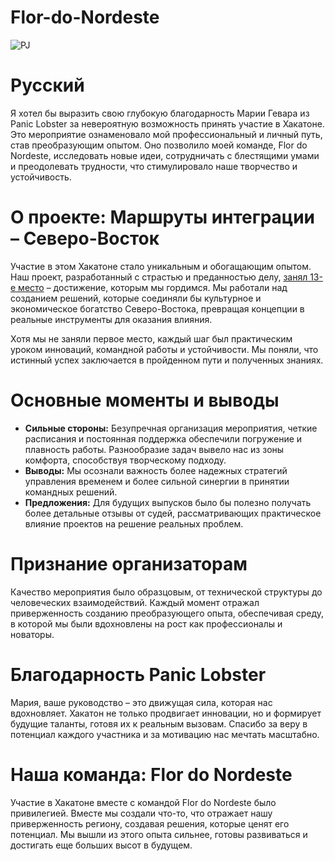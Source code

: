 # Flor-do-Nordeste

![PJ](https://github.com/user-attachments/assets/8e0b59f9-8cbf-42f8-9a83-619b488025de)

# Русский

Я хотел бы выразить свою глубокую благодарность Марии Гевара из Panic Lobster за невероятную возможность принять участие в Хакатоне. Это мероприятие ознаменовало мой профессиональный и личный путь, став преобразующим опытом. Оно позволило моей команде, Flor do Nordeste, исследовать новые идеи, сотрудничать с блестящими умами и преодолевать трудности, что стимулировало наше творчество и устойчивость.

# О проекте: Маршруты интеграции – Северо-Восток

Участие в этом Хакатоне стало уникальным и обогащающим опытом. Наш проект, разработанный с страстью и преданностью делу, [занял 13-е место](https://repositorio.enap.gov.br/jspui/bitstream/1/8037/6/Resultado%20Final%20Impulso%20Regional%20Hackathon%20Comunicado_25.pdf) – достижение, которым мы гордимся. Мы работали над созданием решений, которые соединяли бы культурное и экономическое богатство Северо-Востока, превращая концепции в реальные инструменты для оказания влияния.

Хотя мы не заняли первое место, каждый шаг был практическим уроком инноваций, командной работы и устойчивости. Мы поняли, что истинный успех заключается в пройденном пути и полученных знаниях.

# Основные моменты и выводы

- **Сильные стороны:** Безупречная организация мероприятия, четкие расписания и постоянная поддержка обеспечили погружение и плавность работы. Разнообразие задач вывело нас из зоны комфорта, способствуя творческому подходу.
- **Выводы:** Мы осознали важность более надежных стратегий управления временем и более сильной синергии в принятии командных решений.
- **Предложения:** Для будущих выпусков было бы полезно получать более детальные отзывы от судей, рассматривающих практическое влияние проектов на решение реальных проблем.

# Признание организаторам

Качество мероприятия было образцовым, от технической структуры до человеческих взаимодействий. Каждый момент отражал приверженность созданию преобразующего опыта, обеспечивая среду, в которой мы были вдохновлены на рост как профессионалы и новаторы.

# Благодарность Panic Lobster

Мария, ваше руководство – это движущая сила, которая нас вдохновляет. Хакатон не только продвигает инновации, но и формирует будущие таланты, готовя их к реальным вызовам. Спасибо за веру в потенциал каждого участника и за мотивацию нас мечтать масштабно.

# Наша команда: Flor do Nordeste

Участие в Хакатоне вместе с командой Flor do Nordeste было привилегией. Вместе мы создали что-то, что отражает нашу приверженность региону, создавая решения, которые ценят его потенциал. Мы вышли из этого опыта сильнее, готовы развиваться и достигать еще больших высот в будущем.
